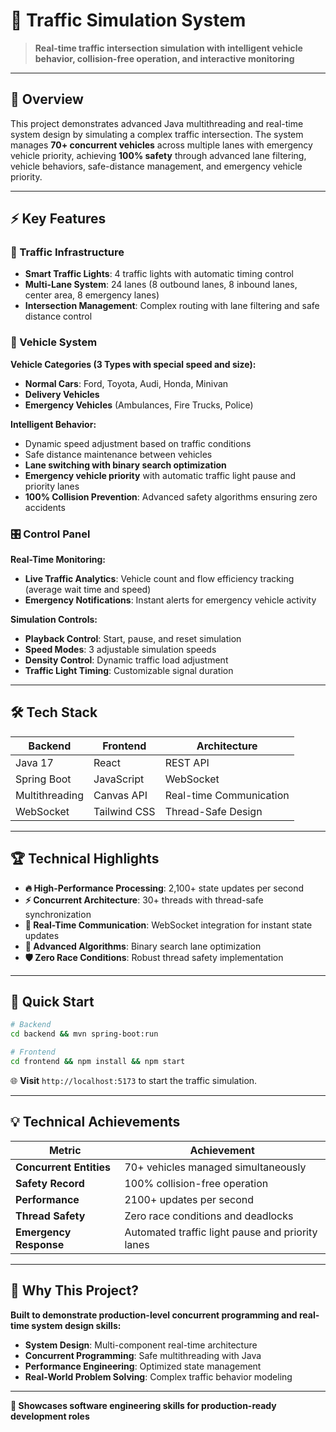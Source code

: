 # 🚦 Traffic Simulation System

> **Real-time traffic intersection simulation with intelligent vehicle behavior, collision-free operation, and interactive monitoring**

---

## 🚀 Overview

This project demonstrates advanced Java multithreading and real-time system design by simulating a complex traffic intersection. The system manages **70+ concurrent vehicles** across multiple lanes with emergency vehicle priority, achieving **100% safety** through advanced lane filtering, vehicle behaviors, safe-distance management, and
emergency vehicle priority. 

---

## ⚡ Key Features

### 🚥 Traffic Infrastructure
- **Smart Traffic Lights**: 4 traffic lights with automatic timing control
- **Multi-Lane System**: 24 lanes (8 outbound lanes, 8 inbound lanes, center area, 8 emergency lanes)  
- **Intersection Management**: Complex routing with lane filtering and safe distance control

### 🚗 Vehicle System

**Vehicle Categories (3 Types with special speed and size):**
- **Normal Cars**: Ford, Toyota, Audi, Honda, Minivan
- **Delivery Vehicles**  
- **Emergency Vehicles** (Ambulances, Fire Trucks, Police)

**Intelligent Behavior:**
- Dynamic speed adjustment based on traffic conditions
- Safe distance maintenance between vehicles
- **Lane switching with binary search optimization**
- **Emergency vehicle priority** with automatic traffic light pause and priority lanes
- **100% Collision Prevention**: Advanced safety algorithms ensuring zero accidents

### 🎛️ Control Panel

**Real-Time Monitoring:**
- **Live Traffic Analytics**: Vehicle count and flow efficiency tracking (average wait time and speed)
- **Emergency Notifications**: Instant alerts for emergency vehicle activity

**Simulation Controls:**
- **Playback Control**: Start, pause, and reset simulation
- **Speed Modes**: 3 adjustable simulation speeds
- **Density Control**: Dynamic traffic load adjustment
- **Traffic Light Timing**: Customizable signal duration

---

## 🛠️ Tech Stack

| **Backend** | **Frontend** | **Architecture** |
|-------------|--------------|------------------|
| Java 17 | React | REST API |
| Spring Boot | JavaScript | WebSocket |
| Multithreading | Canvas API | Real-time Communication |
| WebSocket | Tailwind CSS | Thread-Safe Design |

---

## 🏆 Technical Highlights

- **🔥 High-Performance Processing**: 2,100+ state updates per second
- **⚡ Concurrent Architecture**: 30+ threads with thread-safe synchronization
- **📡 Real-Time Communication**: WebSocket integration for instant state updates
- **🧠 Advanced Algorithms**: Binary search lane optimization
- **🛡️ Zero Race Conditions**: Robust thread safety implementation

---

## 🚀 Quick Start

```bash
# Backend
cd backend && mvn spring-boot:run

# Frontend  
cd frontend && npm install && npm start
```

🌐 **Visit** `http://localhost:5173` to start the traffic simulation.

---

## 💡 Technical Achievements

| **Metric** | **Achievement** |
|------------|-----------------|
| **Concurrent Entities** | 70+ vehicles managed simultaneously |
| **Safety Record** | 100% collision-free operation |
| **Performance** | 2100+ updates per second |
| **Thread Safety** | Zero race conditions and deadlocks |
| **Emergency Response** | Automated traffic light pause and priority lanes |

---

## 🎯 Why This Project?

**Built to demonstrate production-level concurrent programming and real-time system design skills:**

- **System Design**: Multi-component real-time architecture
- **Concurrent Programming**: Safe multithreading with Java
- **Performance Engineering**: Optimized state management
- **Real-World Problem Solving**: Complex traffic behavior modeling

---

**💼 Showcases software engineering skills for production-ready development roles**
